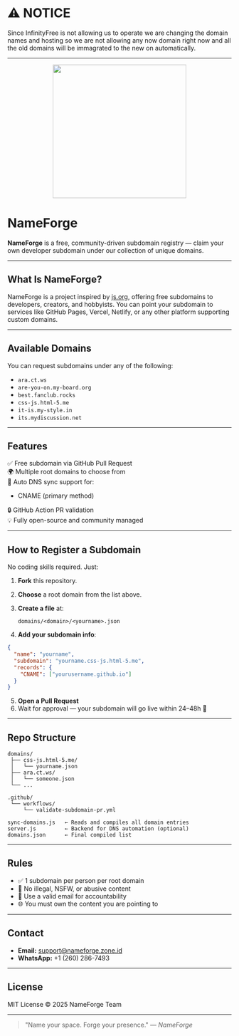 # ⚠ NOTICE

Since InfinityFree is not allowing us to operate we are changing the domain names and hosting so we are not allowing any now domain right now and all the old domains will be immagrated to the new on automatically.

---

<p align="center">
  <img width="300" height="300" src="https://nameforge.rf.gd/logo.png">
</p>

# NameForge

**NameForge** is a free, community-driven subdomain registry — claim your own developer subdomain under our collection of unique domains.

---

## What Is NameForge?
NameForge is a project inspired by [js.org](https://js.org), offering free subdomains to developers, creators, and hobbyists. You can point your subdomain to services like GitHub Pages, Vercel, Netlify, or any other platform supporting custom domains.

---

## Available Domains
You can request subdomains under any of the following:

- `ara.ct.ws`
- `are-you-on.my-board.org`
- `best.fanclub.rocks`
- `css-js.html-5.me`
- `it-is.my-style.in`
- `its.mydiscussion.net`

---

## Features

✅ Free subdomain via GitHub Pull Request  
🌍 Multiple root domains to choose from  
🔁 Auto DNS sync support for:
- CNAME (primary method)

🔒 GitHub Action PR validation  
💡 Fully open-source and community managed

---

## How to Register a Subdomain

No coding skills required. Just:

1. **Fork** this repository.
2. **Choose** a root domain from the list above.
3. **Create a file** at:

   ```
   domains/<domain>/<yourname>.json
   ```

4. **Add your subdomain info**:

```json
{
  "name": "yourname",
  "subdomain": "yourname.css-js.html-5.me",
  "records": {
    "CNAME": ["yourusername.github.io"]
  }
}
```

5. **Open a Pull Request**
6. Wait for approval — your subdomain will go live within 24–48h 🎉

---

## Repo Structure
```
domains/
 ├── css-js.html-5.me/
 │   └── yourname.json
 ├── ara.ct.ws/
 │   └── someone.json
 └── ...

.github/
 └── workflows/
     └── validate-subdomain-pr.yml

sync-domains.js   ← Reads and compiles all domain entries
server.js         ← Backend for DNS automation (optional)
domains.json      ← Final compiled list
```

---

## Rules

- ✅ 1 subdomain per person per root domain
- 🚫 No illegal, NSFW, or abusive content
- 🧾 Use a valid email for accountability
- 🌐 You must own the content you are pointing to

---

## Contact

- **Email:** support@nameforge.zone.id  
- **WhatsApp:** +1 (260) 286-7493

---

## License
MIT License © 2025 NameForge Team

---

> "Name your space. Forge your presence." — *NameForge*
